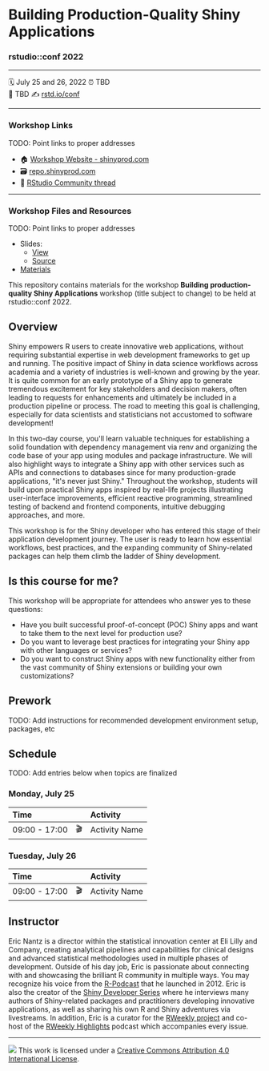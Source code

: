Building Production-Quality Shiny Applications
==============================================

### rstudio::conf 2022

-----

:spiral_calendar: July 25 and 26, 2022
:alarm_clock:     TBD  
:hotel:           TBD
:writing_hand:    [rstd.io/conf](http://rstd.io/conf)

-----

### Workshop Links

TODO: Point links to proper addresses

- :house: [Workshop Website - shinyprod.com](https://shinyprod.com)
- :card_file_box: [repo.shinyprod.com](https://repo.shinyprod.com)
- :postbox: [RStudio Community thread](https://community.rstudio.com)

-----

### Workshop Files and Resources

TODO: Point links to proper addresses

- Slides:
  - [View](https://shinyprod.com)
  - [Source](static/slides/)
- [Materials](content/materials/)


This repository contains materials for the workshop **Building production-quality Shiny Applications** workshop (title subject to change) to be held at rstudio::conf 2022.

## Overview

Shiny empowers R users to create innovative web applications, without requiring substantial expertise in web development frameworks to get up and running.  The positive impact of Shiny in data science workflows across academia and a variety of industries is well-known and growing by the year. It is quite common for an early prototype of a Shiny app to generate tremendous excitement for key stakeholders and decision makers, often leading to requests for enhancements and ultimately be included in a production pipeline or process. The road to meeting this goal is challenging, especially for data scientists and statisticians not accustomed to software development!

In this two-day course, you'll learn valuable techniques for establishing a solid foundation with dependency management via renv and organizing the code base of your app using modules and package infrastructure. We will also highlight ways to integrate a Shiny app with other services such as APIs and connections to databases since for many production-grade applications, "it's never just Shiny." Throughout the workshop, students will build upon practical Shiny apps inspired by real-life projects illustrating user-interface improvements, efficient reactive programming, streamlined testing of backend and frontend components, intuitive debugging approaches, and more.

This workshop is for the Shiny developer who has entered this stage of their application development journey. The user is ready to learn how essential workflows, best practices, and the expanding community of Shiny-related packages can help them climb the ladder of Shiny development.

## Is this course for me?

This workshop will be appropriate for attendees who answer yes to these questions:

- Have you built successful proof-of-concept (POC) Shiny apps and want to take them to the next level for production use?
- Do you want to leverage best practices for integrating your Shiny app with other languages or services?
- Do you want to construct Shiny apps with new functionality either from the vast community of Shiny extensions or building your own customizations?

## Prework

TODO: Add instructions for recommended development environment setup, packages, etc

## Schedule

TODO: Add entries below when topics are finalized

### Monday, July 25

| Time          |                        | Activity                |
| :------------ | ---------------------- | :---------------------- |
| 09:00 - 17:00 | :clapper:              | Activity Name           |

### Tuesday, July 26

| Time          |                        | Activity                |
| :------------ | ---------------------- | :---------------------- |
| 09:00 - 17:00 | :clapper:              | Activity Name           |

## Instructor

Eric Nantz is a director within the statistical innovation center at Eli Lilly and Company, creating analytical pipelines and capabilities for clinical designs and advanced statistical methodologies used in multiple phases of development.  Outside of his day job, Eric is passionate about connecting with and showcasing the brilliant R community in multiple ways. You may recognize his voice from the [R-Podcast](https://r-podcast.org) that he launched in 2012. Eric is also the creator of the [Shiny Developer Series](https://shinydevseries.com) where he interviews many authors of Shiny-related packages and practitioners developing innovative applications, as well as sharing his own R and Shiny adventures via livestreams. In addition, Eric is a curator for the [RWeekly project](https://rweekly.org) and co-host of the [RWeekly Highlights](https://rweekly.fireside.fm) podcast which accompanies every issue.

-----

![](https://i.creativecommons.org/l/by/4.0/88x31.png) This work is licensed under a [Creative Commons Attribution 4.0 International License](https://creativecommons.org/licenses/by/4.0/).